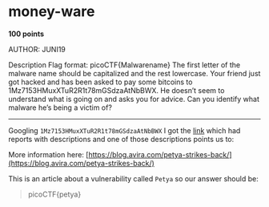 # money-ware

**100 points**

AUTHOR: JUNI19

Description
Flag format: picoCTF{Malwarename}
The first letter of the malware name should be capitalized and the rest lowercase.
Your friend just got hacked and has been asked to pay some bitcoins to 1Mz7153HMuxXTuR2R1t78mGSdzaAtNbBWX. He doesn’t seem to understand what is going on and asks you for advice. Can you identify what malware he’s being a victim of?

___

Googling `1Mz7153HMuxXTuR2R1t78mGSdzaAtNbBWX` I got the [link](https://www.bitcoinabuse.com/reports/1Mz7153HMuxXTuR2R1t78mGSdzaAtNbBWX) which had reports with descriptions and one of those descriptions points us to:

More information here: [https://blog.avira.com/petya-strikes-back/](https://blog.avira.com/petya-strikes-back/)

This is an article about a vulnerability called `Petya` so our answer should be:

> picoCTF{petya}
